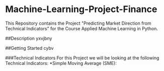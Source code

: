 # Machine-Learning-Project-Finance
This Repository contains the Project "Predicting Market Direction from Technical Indicators" for the Course Applied Machine Learning in Python.

##Description
yxvjbny

##Getting Started
cybv

###Technical Indicators
For this Project we will be looking at the following Technical Indicators:
*Simple Moving Average (SME): 
